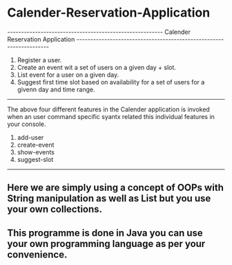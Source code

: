 # Calender-Reservation-Application

-------------------------------------------------------- Calender Reservation Application --------------------------------------------------------------------
1. Register a user.
2. Create an event wit a set of users on a given day + slot.
3. List event for a user on a given day.
4. Suggest first time slot based on availability for a set of users for a givenn day and time range.
--------------------------------------------------------------------------------------------------------------------------------------------------------------
The above four different features in the Calender application is invoked when an user command specific syantx related this individual features in your console.
1. add-user
2. create-event
3. show-events
4. suggest-slot
--------------------------------------------------------------------------------------------------------------------------------------------------------------
Here we are simply using a concept of OOPs with String manipulation as well as List but you use your own collections.
--------------------------------------------------------------------------------------------------------------------------------------------------------------
This programme is done in Java you can use your own programming language as per your convenience.
--------------------------------------------------------------------------------------------------------------------------------------------------------------


